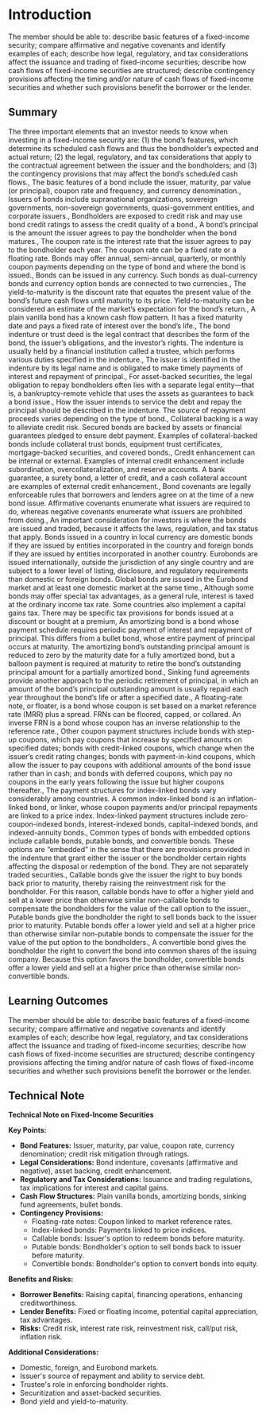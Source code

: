 # Introduction

The member should be able to: describe basic features of a fixed-income security; compare affirmative and negative covenants and identify examples of each; describe how legal, regulatory, and tax considerations affect the issuance and trading of fixed-income securities; describe how cash flows of fixed-income securities are structured; describe contingency provisions affecting the timing and/or nature of cash flows of fixed-income securities and whether such provisions benefit the borrower or the lender.

## Summary

The three important elements that an investor needs to know when investing in a fixed-income security are: (1) the bond’s features, which determine its scheduled cash flows and thus the bondholder’s expected and actual return; (2) the legal, regulatory, and tax considerations that apply to the contractual agreement between the issuer and the bondholders; and (3) the contingency provisions that may affect the bond’s scheduled cash flows., The basic features of a bond include the issuer, maturity, par value (or principal), coupon rate and frequency, and currency denomination., Issuers of bonds include supranational organizations, sovereign governments, non-sovereign governments, quasi-government entities, and corporate issuers., Bondholders are exposed to credit risk and may use bond credit ratings to assess the credit quality of a bond., A bond’s principal is the amount the issuer agrees to pay the bondholder when the bond matures., The coupon rate is the interest rate that the issuer agrees to pay to the bondholder each year. The coupon rate can be a fixed rate or a floating rate. Bonds may offer annual, semi-annual, quarterly, or monthly coupon payments depending on the type of bond and where the bond is issued., Bonds can be issued in any currency. Such bonds as dual-currency bonds and currency option bonds are connected to two currencies., The yield-to-maturity is the discount rate that equates the present value of the bond’s future cash flows until maturity to its price. Yield-to-maturity can be considered an estimate of the market’s expectation for the bond’s return., A plain vanilla bond has a known cash flow pattern. It has a fixed maturity date and pays a fixed rate of interest over the bond’s life., The bond indenture or trust deed is the legal contract that describes the form of the bond, the issuer’s obligations, and the investor’s rights. The indenture is usually held by a financial institution called a trustee, which performs various duties specified in the indenture., The issuer is identified in the indenture by its legal name and is obligated to make timely payments of interest and repayment of principal., For asset-backed securities, the legal obligation to repay bondholders often lies with a separate legal entity—that is, a bankruptcy-remote vehicle that uses the assets as guarantees to back a bond issue., How the issuer intends to service the debt and repay the principal should be described in the indenture. The source of repayment proceeds varies depending on the type of bond., Collateral backing is a way to alleviate credit risk. Secured bonds are backed by assets or financial guarantees pledged to ensure debt payment. Examples of collateral-backed bonds include collateral trust bonds, equipment trust certificates, mortgage-backed securities, and covered bonds., Credit enhancement can be internal or external. Examples of internal credit enhancement include subordination, overcollateralization, and reserve accounts. A bank guarantee, a surety bond, a letter of credit, and a cash collateral account are examples of external credit enhancement., Bond covenants are legally enforceable rules that borrowers and lenders agree on at the time of a new bond issue. Affirmative covenants enumerate what issuers are required to do, whereas negative covenants enumerate what issuers are prohibited from doing., An important consideration for investors is where the bonds are issued and traded, because it affects the laws, regulation, and tax status that apply. Bonds issued in a country in local currency are domestic bonds if they are issued by entities incorporated in the country and foreign bonds if they are issued by entities incorporated in another country. Eurobonds are issued internationally, outside the jurisdiction of any single country and are subject to a lower level of listing, disclosure, and regulatory requirements than domestic or foreign bonds. Global bonds are issued in the Eurobond market and at least one domestic market at the same time., Although some bonds may offer special tax advantages, as a general rule, interest is taxed at the ordinary income tax rate. Some countries also implement a capital gains tax. There may be specific tax provisions for bonds issued at a discount or bought at a premium, An amortizing bond is a bond whose payment schedule requires periodic payment of interest and repayment of principal. This differs from a bullet bond, whose entire payment of principal occurs at maturity. The amortizing bond’s outstanding principal amount is reduced to zero by the maturity date for a fully amortized bond, but a balloon payment is required at maturity to retire the bond’s outstanding principal amount for a partially amortized bond., Sinking fund agreements provide another approach to the periodic retirement of principal, in which an amount of the bond’s principal outstanding amount is usually repaid each year throughout the bond’s life or after a specified date., A floating-rate note, or floater, is a bond whose coupon is set based on a market reference rate (MRR) plus a spread. FRNs can be floored, capped, or collared. An inverse FRN is a bond whose coupon has an inverse relationship to the reference rate., Other coupon payment structures include bonds with step-up coupons, which pay coupons that increase by specified amounts on specified dates; bonds with credit-linked coupons, which change when the issuer’s credit rating changes; bonds with payment-in-kind coupons, which allow the issuer to pay coupons with additional amounts of the bond issue rather than in cash; and bonds with deferred coupons, which pay no coupons in the early years following the issue but higher coupons thereafter., The payment structures for index-linked bonds vary considerably among countries. A common index-linked bond is an inflation-linked bond, or linker, whose coupon payments and/or principal repayments are linked to a price index. Index-linked payment structures include zero-coupon-indexed bonds, interest-indexed bonds, capital-indexed bonds, and indexed-annuity bonds., Common types of bonds with embedded options include callable bonds, putable bonds, and convertible bonds. These options are “embedded” in the sense that there are provisions provided in the indenture that grant either the issuer or the bondholder certain rights affecting the disposal or redemption of the bond. They are not separately traded securities., Callable bonds give the issuer the right to buy bonds back prior to maturity, thereby raising the reinvestment risk for the bondholder. For this reason, callable bonds have to offer a higher yield and sell at a lower price than otherwise similar non-callable bonds to compensate the bondholders for the value of the call option to the issuer., Putable bonds give the bondholder the right to sell bonds back to the issuer prior to maturity. Putable bonds offer a lower yield and sell at a higher price than otherwise similar non-putable bonds to compensate the issuer for the value of the put option to the bondholders., A convertible bond gives the bondholder the right to convert the bond into common shares of the issuing company. Because this option favors the bondholder, convertible bonds offer a lower yield and sell at a higher price than otherwise similar non-convertible bonds.

## Learning Outcomes

The member should be able to: describe basic features of a fixed-income security; compare affirmative and negative covenants and identify examples of each; describe how legal, regulatory, and tax considerations affect the issuance and trading of fixed-income securities; describe how cash flows of fixed-income securities are structured; describe contingency provisions affecting the timing and/or nature of cash flows of fixed-income securities and whether such provisions benefit the borrower or the lender.

## Technical Note

**Technical Note on Fixed-Income Securities**

**Key Points:**

* **Bond Features:** Issuer, maturity, par value, coupon rate, currency denomination; credit risk mitigation through ratings.
* **Legal Considerations:** Bond indenture, covenants (affirmative and negative), asset backing, credit enhancement.
* **Regulatory and Tax Considerations:** Issuance and trading regulations, tax implications for interest and capital gains.
* **Cash Flow Structures:** Plain vanilla bonds, amortizing bonds, sinking fund agreements, bullet bonds.
* **Contingency Provisions:**
    * Floating-rate notes: Coupon linked to market reference rates.
    * Index-linked bonds: Payments linked to price indices.
    * Callable bonds: Issuer's option to redeem bonds before maturity.
    * Putable bonds: Bondholder's option to sell bonds back to issuer before maturity.
    * Convertible bonds: Bondholder's option to convert bonds into equity.

**Benefits and Risks:**

* **Borrower Benefits:** Raising capital, financing operations, enhancing creditworthiness.
* **Lender Benefits:** Fixed or floating income, potential capital appreciation, tax advantages.
* **Risks:** Credit risk, interest rate risk, reinvestment risk, call/put risk, inflation risk.

**Additional Considerations:**

* Domestic, foreign, and Eurobond markets.
* Issuer's source of repayment and ability to service debt.
* Trustee's role in enforcing bondholder rights.
* Securitization and asset-backed securities.
* Bond yield and yield-to-maturity.